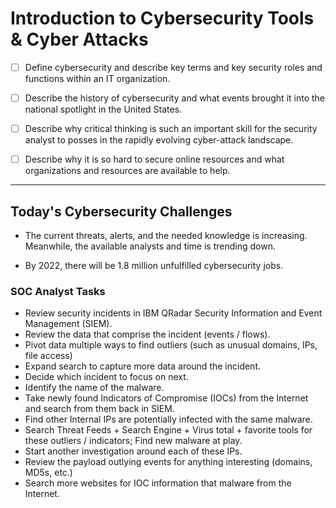 
# Introduction to Cybersecurity Tools & Cyber Attacks

- [ ] Define cybersecurity and describe key terms and key security roles and functions within an IT organization.

- [ ] Describe the history of cybersecurity and what events brought it into the national spotlight in the United States.

- [ ] Describe why critical thinking is such an important skill for the security analyst to posses in the rapidly evolving cyber-attack landscape.

- [ ] Describe why it is so hard to secure online resources and what organizations and resources are available to help.

---

## Today's Cybersecurity Challenges

- The current threats, alerts, and the needed knowledge is increasing. Meanwhile, the available analysts and time is trending down.

- By 2022, there will be 1.8 million unfulfilled cybersecurity jobs.

### SOC Analyst Tasks

- Review security incidents in IBM QRadar Security Information and Event Management (SIEM).
- Review the data that comprise the incident (events / flows).
- Pivot data multiple ways to find outliers (such as unusual domains, IPs, file access)
- Expand search to capture more data around the incident.
- Decide which incident to focus on next.
- Identify the name of the malware.
- Take newly found Indicators of Compromise (IOCs) from the Internet and search from them back in SIEM.
- Find other Internal IPs are potentially infected with the same malware.
- Search Threat Feeds + Search Engine + Virus total + favorite tools for these outliers / indicators; Find new malware at play.
- Start another investigation around each of these IPs.
- Review the payload outlying events for anything interesting (domains, MD5s, etc.)
- Search more websites for IOC information that malware from the Internet.
